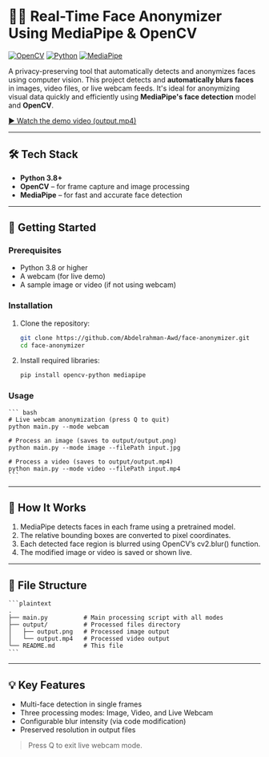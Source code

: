 # 🕵️‍♂️ Real-Time Face Anonymizer Using MediaPipe & OpenCV

[![OpenCV](https://img.shields.io/badge/OpenCV-4.5+-orange)](https://opencv.org/)
[![Python](https://img.shields.io/badge/Python-3.8+-blue)](https://www.python.org/)
[![MediaPipe](https://img.shields.io/badge/MediaPipe-FaceDetection-green)](https://google.github.io/mediapipe/solutions/face_detection)

A privacy-preserving tool that automatically detects and anonymizes faces using computer vision. This project detects and **automatically blurs faces** in images, video files, or live webcam feeds. It's ideal for anonymizing visual data quickly and efficiently using **MediaPipe's face detection** model and **OpenCV**.

[▶️ Watch the demo video (output.mp4)](./output/output.mp4)

---

## 🛠️ Tech Stack

- **Python 3.8+**
- **OpenCV** – for frame capture and image processing
- **MediaPipe** – for fast and accurate face detection

---

## 🚀 Getting Started

### Prerequisites
- Python 3.8 or higher
- A webcam (for live demo)
- A sample image or video (if not using webcam)

### Installation
1. Clone the repository:
   ```bash
   git clone https://github.com/Abdelrahman-Awd/face-anonymizer.git
   cd face-anonymizer
    ```

2. Install required libraries:
    ```bash 
    pip install opencv-python mediapipe
    ```

### Usage
    ``` bash
    # Live webcam anonymization (press Q to quit)
    python main.py --mode webcam

    # Process an image (saves to output/output.png)
    python main.py --mode image --filePath input.jpg

    # Process a video (saves to output/output.mp4)
    python main.py --mode video --filePath input.mp4
    ```

---

## 🧠 How It Works
1. MediaPipe detects faces in each frame using a pretrained model.
2. The relative bounding boxes are converted to pixel coordinates.
3. Each detected face region is blurred using OpenCV’s cv2.blur() function.
4. The modified image or video is saved or shown live.

---

## 📁 File Structure
    ```plaintext
    .
    ├── main.py          # Main processing script with all modes
    ├── output/          # Processed files directory
    │   ├── output.png   # Processed image output
    │   └── output.mp4   # Processed video output
    └── README.md        # This file 
    ```

---

## 💡 Key Features

- Multi-face detection in single frames
- Three processing modes: Image, Video, and Live Webcam
- Configurable blur intensity (via code modification)
- Preserved resolution in output files

> Press Q to exit live webcam mode.